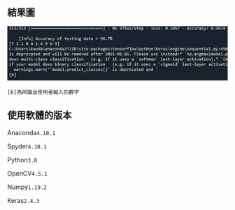 ## **結果圖**
![image](https://github.com/kaodaopopi/Number-recognition/blob/main/Results.JPG)

`[6]為辨識出使用者輸入的數字`

## **使用軟體的版本**


Anaconda`4.10.1`


Spyder`4.10.1`


Python`3.8`


OpenCV`4.5.1`


Numpy`1.19.2`


Keras`2.4.3`
